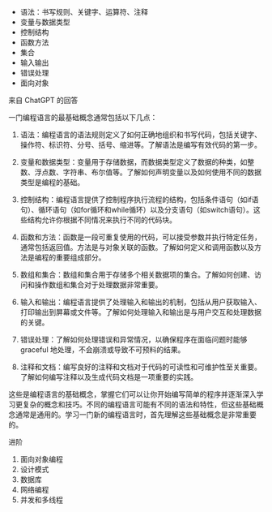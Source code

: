 + 语法：书写规则、关键字、运算符、注释
+ 变量与数据类型
+ 控制结构
+ 函数方法
+ 集合
+ 输入输出
+ 错误处理
+ 面向对象



来自 ChatGPT 的回答

一门编程语言的最基础概念通常包括以下几点：

1. 语法：编程语言的语法规则定义了如何正确地组织和书写代码，包括关键字、操作符、标识符、分号、括号、缩进等。了解语法是编写有效代码的第一步。

2. 变量和数据类型：变量用于存储数据，而数据类型定义了数据的种类，如整数、浮点数、字符串、布尔值等。了解如何声明变量以及如何使用不同的数据类型是编程的基础。

3. 控制结构：编程语言提供了控制程序执行流程的结构，包括条件语句（如if语句）、循环语句（如for循环和while循环）以及分支语句（如switch语句）。这些结构允许你根据不同情况来执行不同的代码块。

4. 函数和方法：函数是一段可重复使用的代码，可以接受参数并执行特定任务，通常包括返回值。方法是与对象关联的函数。了解如何定义和调用函数以及方法是编程的重要组成部分。

5. 数组和集合：数组和集合用于存储多个相关数据项的集合。了解如何创建、访问和操作数组和集合对于处理数据非常重要。

6. 输入和输出：编程语言提供了处理输入和输出的机制，包括从用户获取输入、打印输出到屏幕或文件等。了解如何处理输入和输出是与用户交互和处理数据的关键。

7. 错误处理：了解如何处理错误和异常情况，以确保程序在面临问题时能够 graceful 地处理，不会崩溃或导致不可预料的结果。

8. 注释和文档：编写良好的注释和文档对于代码的可读性和可维护性至关重要。了解如何编写注释以及生成代码文档是一项重要的实践。

这些是编程语言的基础概念，掌握它们可以让你开始编写简单的程序并逐渐深入学习更复杂的概念和技巧。不同的编程语言可能有不同的语法和特性，但这些基础概念通常是通用的。学习一门新的编程语言时，首先理解这些基础概念是非常重要的。

进阶

1. 面向对象编程
2. 设计模式
3. 数据库
4. 网络编程
5. 并发和多线程